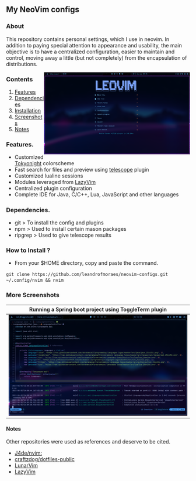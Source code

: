 ## My NeoVim configs

### About
<p>This repository contains personal settings, which I use in neovim. In addition to paying special attention to appearance and usability, the main objective is to have a centralized configuration, easier to maintain and control, moving away a little (but not completely) from the encapsulation of distributions.</p>

<p align="center">
<img src="https://github.com/leandrofmoraes/neovim-configs/blob/master/.screenshots/Screenshot_02.png" align="right" width="400px">
</p>

### Contents
1. <a href="https://github.com/leandrofmoraes/neovim-configs#features" target="_blank">Features</a>
2. <a href="https://github.com/leandrofmoraes/neovim-configs#dependencies" target="_blank">Dependencies</a>
3. <a href="https://github.com/leandrofmoraes/neovim-configs#how-to-install-" target="_blank">Installation</a>
4. <a href="https://github.com/leandrofmoraes/neovim-configs#more-screenshots" target="_blank">Screenshots</a>
5. <a href="https://github.com/leandrofmoraes/neovim-configs#notes" target="_blank">Notes</a>
</p>

### Features.
- Customized [Tokyonight](https://github.com/folke/tokyonight.nvim) colorscheme
- Fast search for files and preview using [telescope](https://github.com/nvim-telescope/telescope.nvim) plugin
- Customized lualine sessions
- Modules leveraged from [LazyVim](https://github.com/LazyVim/LazyVim)
- Centralized plugin configuration
- Complete IDE for Java, C/C++, Lua, JavaScript and other languages

#####

### Dependencies.

- git > To install the config and plugins
- npm > Used to install certain mason packages
- ripgrep > Used to give telescope results
### How to Install ?

- From your $HOME directory, copy and paste the command.
```
git clone https://github.com/leandrofmoraes/neovim-configs.git ~/.config/nvim && nvim
```

### More Screenshots

| Running a Spring boot project using ToggleTerm plugin |
|-|
|![img](https://github.com/leandrofmoraes/neovim-configs/blob/master/.screenshots/Screenshot_01.png)|

#### Notes
Other repositories were used as references and deserve to be cited.
- [J4de/nvim:](https://codeberg.org/j4de/nvim)
- [craftzdog/dotfiles-public](https://github.com/craftzdog/dotfiles-public)
- [LunarVim](https://github.com/LunarVim/LunarVim)
- [LazyVim](https://github.com/LazyVim/LazyVim)
